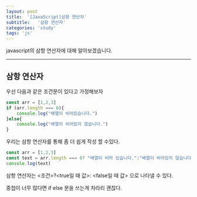 ```yaml
---
layout: post
title:  '[JavaScript]삼항 연산자'
subtitle:   '삼항 연산자'
categories: 'study'
tags: 'js'
---
```


javascript의 삼항 연산자에 대해 알아보겠습니다.

---

## 삼항 연산자 

우선 다음과 같은 조건문이 있다고 가정해보자

```javascript
const arr = [1,2,3]
if (arr.length === 0){
    console.log("배열이 비어있습니다.")
}else{
    console.log("배열이 비어있지 않습니다.")
}
```

우리는 삼항 연산자를 통해 좀 더 쉽게 작성 할 수있다.

```javascript
const arr = [1,2,3]
const text = arr.length === 0? "배열이 비어 있습니다.":"배열이 비어있지 않습니다."
console.log(text)
```

삼항 연산자는 <조건>?<true일 때 값>: <false일 때 값> 으로 나타낼 수 있다.

중첩이 너무 많다면 if else 문을 쓰는게 차라리 괜찮다.

